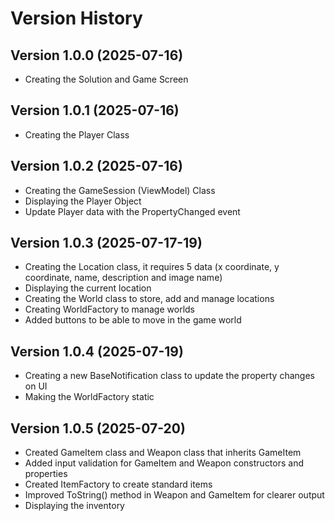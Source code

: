 # Version History

## Version 1.0.0 (2025-07-16)  
- Creating the Solution and Game Screen

## Version 1.0.1 (2025-07-16)  
- Creating the Player Class

## Version 1.0.2 (2025-07-16)  
- Creating the GameSession (ViewModel) Class
- Displaying the Player Object
- Update Player data with the PropertyChanged event

## Version 1.0.3 (2025-07-17-19)  
- Creating the Location class, it requires 5 data (x coordinate, y coordinate, name, description and image name)
- Displaying the current location
- Creating the World class to store, add and manage locations
- Creating WorldFactory to manage worlds
- Added buttons to be able to move in the game world

## Version 1.0.4 (2025-07-19)
- Creating a new BaseNotification class to update the property changes on UI
- Making the WorldFactory static

## Version 1.0.5 (2025-07-20)
- Created GameItem class and Weapon class that inherits GameItem
- Added input validation for GameItem and Weapon constructors and properties
- Created ItemFactory to create standard items
- Improved ToString() method in Weapon and GameItem for clearer output
- Displaying the inventory